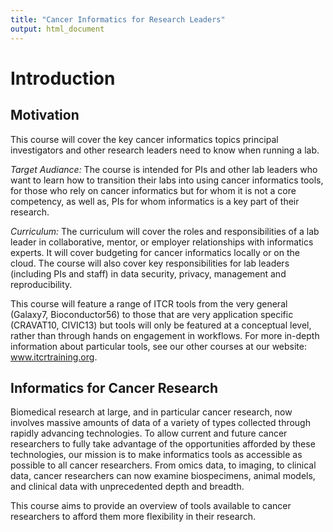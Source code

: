 ```yaml
---
title: "Cancer Informatics for Research Leaders"
output: html_document
---
```


# Introduction 

## Motivation
This course will cover the key cancer informatics topics principal investigators and other research leaders need to know when running a lab. 

_Target Audiance:_ 
The course is intended for PIs and other lab leaders who want to learn how to transition their labs into using cancer informatics tools, for those who rely on cancer informatics but for whom it is not a core competency, as well as, PIs for whom informatics is a key part of their research. 

_Curriculum:_
The curriculum will cover the roles and responsibilities of a lab leader in collaborative, mentor, or employer relationships with informatics experts. It will cover budgeting for cancer informatics locally or on the cloud. The course will also cover key responsibilities for lab leaders (including PIs and staff) in data security, privacy, management and reproducibility.  

This course will feature a range of ITCR tools from the very general (Galaxy7, Bioconductor56) to those that are very application specific (CRAVAT10, CIVIC13) but tools will only be featured at a conceptual level, rather than through hands on engagement in workflows. For more in-depth information about particular tools, see our other courses at our website: www.itcrtraining.org. 

## Informatics for Cancer Research

Biomedical research at large, and in particular cancer research, now involves massive amounts of data  of a variety of types collected through rapidly advancing technologies. To allow current and future cancer researchers to fully take advantage of the opportunities afforded by these technologies, our mission is to make informatics tools as accessible as possible to all cancer researchers.  From omics data, to imaging, to clinical data, cancer researchers can now examine biospecimens, animal models, and clinical data with unprecedented depth and breadth.

This course aims to provide an overview of tools available to cancer researchers to afford them more flexibility in their research. 




